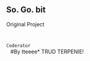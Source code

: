 ## So. Go. bit

Original Project
<code type java>

Coderator 
</br>
</code>
#By tteeee* TRUD TERPENIE!
